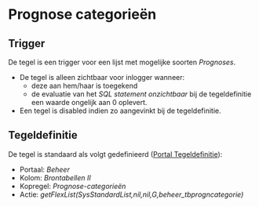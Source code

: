 # Prognose categorieën

## Trigger

De tegel is een trigger voor een lijst met mogelijke soorten *Prognoses*.

* De tegel is alleen zichtbaar voor inlogger wanneer:
  * deze aan hem/haar is toegekend
  * de evaluatie van het *SQL statement onzichtbaar* bij de tegeldefinitie een waarde ongelijk aan 0 oplevert.
* Een tegel is disabled indien zo aangevinkt bij de tegeldefinitie.

## Tegeldefinitie

De tegel is standaard als volgt gedefinieerd ([Portal Tegeldefinitie](/docs/instellen_inrichten/portaldefinitie/portal_tegel.md)):

* Portaal: *Beheer*
* Kolom: *Brontabellen II*
* Kopregel: *Prognose-categorieën*
* Actie: *getFlexList(SysStandardList,nil,nil,G,beheer_tbprogncategorie)*
